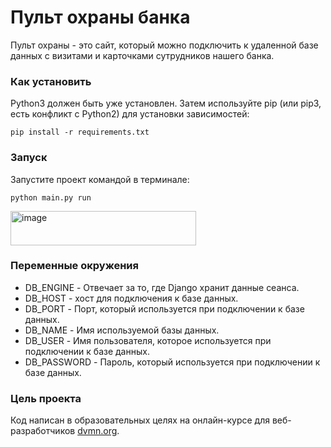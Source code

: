 # Пульт охраны банка

Пульт охраны - это сайт, который можно подключить к удаленной базе данных с визитами и карточками сутрудников нашего банка.

### Как установить

Python3 должен быть уже установлен. Затем используйте pip (или pip3, есть конфликт с Python2) для установки зависимостей:

```
pip install -r requirements.txt
```
### Запуск
Запустите проект командой в терминале:
```
python main.py run
```

<img width="297" height="55" alt="image" src="https://github.com/user-attachments/assets/6132e63d-075c-43f8-9a00-45afefec07ee" />

### Переменные окружения
- DB_ENGINE - Отвечает за то, где Django хранит данные сеанса.
- DB_HOST - хост для подключения к базе данных.
- DB_PORT - Порт, который используется при подключении к базе данных.
- DB_NAME - Имя используемой базы данных.
- DB_USER - Имя пользователя, которое используется при подключении к базе данных.
- DB_PASSWORD - Пароль, который используется при подключении к базе данных.

### Цель проекта

Код написан в образовательных целях на онлайн-курсе для веб-разработчиков [dvmn.org](https://dvmn.org/). 
